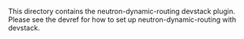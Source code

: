 This directory contains the neutron-dynamic-routing devstack plugin.  
Please see the devref for how to set up neutron-dynamic-routing with devstack.

